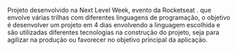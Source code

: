 Projeto desenvolvido na Next Level Week, evento da Rocketseat . que envolve várias trilhas com diferentes linguagens de programação, o objetivo é desenvolver um projeto em 4 dias envolvendo a linguagem escolhida e são utilizadas diferentes tecnologias na construção do projeto, seja para agilizar na produção ou favorecer no objetivo principal da aplicação.
